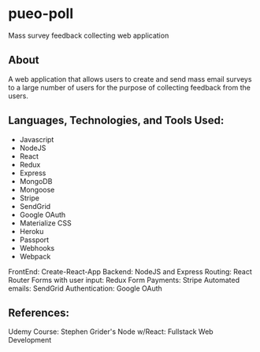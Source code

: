 # pueo-poll
Mass survey feedback collecting web application

## About
A web application that allows users to create and send mass email surveys to a large number of users for the purpose of collecting feedback from the users.

## Languages, Technologies, and Tools Used:
- Javascript
- NodeJS
- React
- Redux
- Express
- MongoDB
- Mongoose
- Stripe
- SendGrid
- Google OAuth
- Materialize CSS
- Heroku
- Passport
- Webhooks
- Webpack

FrontEnd: Create-React-App
Backend: NodeJS and Express
Routing: React Router
Forms with user input: Redux Form
Payments: Stripe
Automated emails: SendGrid
Authentication: Google OAuth

## References:
Udemy Course: Stephen Grider's Node w/React: Fullstack Web Development
